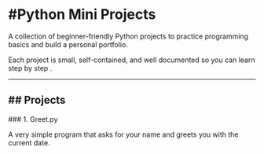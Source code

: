 # \#Python Mini Projects



A collection of beginner-friendly Python projects to practice programming basics and build a personal portfolio.

Each project is small, self-contained, and well documented so you can learn step by step .



---



## \## Projects



\### 1. Greet.py

A very simple program that asks for your name and greets you with the current date.





